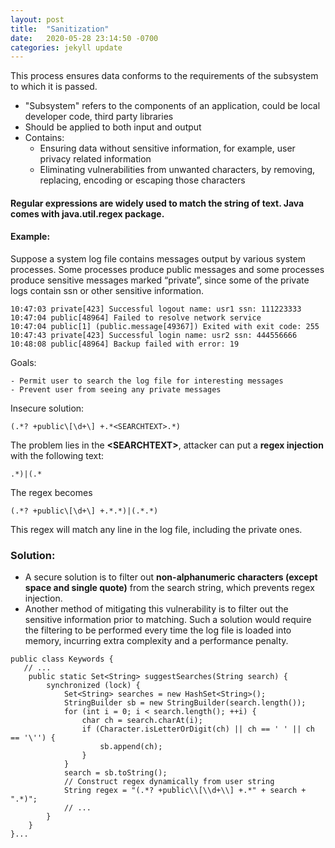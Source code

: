 ```yaml
---
layout: post
title:  "Sanitization"
date:   2020-05-28 23:14:50 -0700
categories: jekyll update
---
```

This process ensures data conforms to the requirements of the subsystem to which it is passed.
- "Subsystem" refers to the components of an application, could be local developer code, third party libraries
- Should be applied to both input and output
- Contains:
    - Ensuring data without sensitive information, for example, user privacy related information
    - Eliminating vulnerabilities from unwanted characters, by removing, replacing, encoding or escaping those characters
    
#### Regular expressions are widely used to match the string of text. Java comes with java.util.regex package.

#### Example:

Suppose a system log file contains messages output by various system processes.
Some processes produce public messages and some processes produce sensitive messages marked “private”, since some of the private logs contain ssn or other sensitive information.

```
10:47:03 private[423] Successful logout name: usr1 ssn: 111223333 
10:47:04 public[48964] Failed to resolve network service
10:47:04 public[1] (public.message[49367]) Exited with exit code: 255 
10:47:43 private[423] Successful login name: usr2 ssn: 444556666 
10:48:08 public[48964] Backup failed with error: 19
```

Goals:

    - Permit user to search the log file for interesting messages
    - Prevent user from seeing any private messages

Insecure solution:

```
(.*? +public\[\d+\] +.*<SEARCHTEXT>.*)
```
The problem lies in the **\<SEARCHTEXT\>**, attacker can put a **regex injection** with the following text:
```
.*)|(.*
```
The regex becomes
```
(.*? +public\[\d+\] +.*.*)|(.*.*)
```
This regex will match any line in the log file, including the private ones.

### Solution:
- A secure solution is to filter out **non-alphanumeric characters (except space and single quote)** from the search string, which prevents regex injection.
- Another method of mitigating this vulnerability is to filter out the sensitive information prior to matching.
Such a solution would require the filtering to be performed every time the log file is loaded into memory, incurring extra complexity and a performance penalty.
```
public class Keywords {
   // ...
    public static Set<String> suggestSearches(String search) { 
        synchronized (lock) {
            Set<String> searches = new HashSet<String>(); 
            StringBuilder sb = new StringBuilder(search.length()); 
            for (int i = 0; i < search.length(); ++i) {
                char ch = search.charAt(i);
                if (Character.isLetterOrDigit(ch) || ch == ' ' || ch == '\'') {
                    sb.append(ch);
                } 
            }
            search = sb.toString();
            // Construct regex dynamically from user string 
            String regex = "(.*? +public\\[\\d+\\] +.*" + search + ".*)"; 
            // ...
        }   
    }
}...
```
